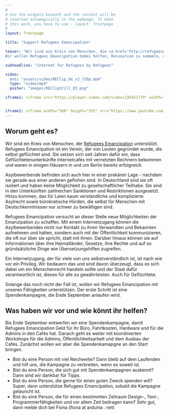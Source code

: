 ```yaml
---
#
# Use the widgets beneath and the content will be
# inserted automagically in the webpage. To make
# this work, you have to use › layout: frontpage
#
layout: frontpage

title: "Support Refugees Emancipation"

teaser: "Wir sind ein Kreis von Menschen, die <a href='http://refugeesemancipation.com'>Refugees Emancipation</a> unterstützen. RE setzt sich seit Jahren dafür ein, dass Geflüchtetenunterkünfte Internetcafés bekommen. Einige Cafés konnten RE schon aufbauen und dort den Bewohnenden die Möglichkeit geben, an Informationen zu gelangen und mit der Außenwelt zu kommunizieren.
Wir wollen Refugees Emancipation dabei helfen, Ressourcen zu sammeln, um das Projekt weiter auszubauen. Der erste Schritt ist eine Spendenkampagne, die Ende September starten wird."

subheadline: "Internet for Refugees by Refugees"

video:
  src: "assets/video/REClip_de_v2_720p.mp4"
  type: "video/mp4"
  poster: "images/REClipStill_03.png"

iframe1: <iframe src="https://player.vimeo.com/video/136421779" width="500" height="281" frameborder="0" webkitallowfullscreen mozallowfullscreen allowfullscreen></iframe> <p><a href="https://vimeo.com/136421779">Refugees Emancipation Teaser</a> from <a href="https://vimeo.com/resupport">Refugees Emancipation Support</a> on <a href="https://vimeo.com">Vimeo</a>.</p>


iframe2: <iframe width="560" height="315" src="https://www.youtube.com/embed/PAKnpS-1sGw" frameborder="0" allowfullscreen></iframe>
---
```


## Worum geht es?
Wir sind ein Kreis von Menschen, der [Refugees Emancipation](http://refugeesemancipation.com/) unterstützt. Refugees Emancipation ist ein Verein, der von Leuten gegründet wurde, die selbst geflüchtet sind. Sie setzen sich seit Jahren dafür ein, dass Geflüchtetenunterkünfte Internetcafés mit vernetzten Rechnern bekommen und waren in einigen Häusern in und um Berlin bereits erfolgreich.

Asylbewerbende befinden sich auch hier in einer prekären Lage - nachdem sie gerade aus einer anderen geflohen sind. In Deutschland sind sie oft isoliert und haben keine Möglichkeit zu gesellschaftlicher Teilhabe. Sie sind in den Unterkünften zahlreichen Sanktionen und Restriktionen ausgesetzt. Hinzu kommen, das für Laien kaum verständliche und komplizierte Asylrecht sowie bürokratische Hürden, die selbst für Menschen mit Deutschkenntnissen nur schwer zu bewältigen sind.

Refugees Emancipation versucht an dieser Stelle neue Möglichkeiten der Emanzipation zu schaffen. Mit einem Internetzugang können die Asylbewerbenden nicht nur Kontakt zu ihren Verwandten und Bekannten aufnehmen und halten, sondern auch mit der Öffentlichkeit kommunizieren, die oft nur über sie spricht, statt mit ihnen. Darüber hinaus können sie auf Informationen über ihre Heimatländer, Gesetze, ihre Rechte und auf so gründsätzliche Dinge wie Übersetzungshilfen zugreifen.

Ein Internetzugang, der für viele von uns selbstverständlich ist, ist nach wie vor ein Privileg. Wir bedauern das und sind davon überzeugt, dass es sich dabei um ein Menschenrecht handeln sollte und der Staat dafür verantwortlich ist, dieses für alle zu gewährleisten. Auch für Geflüchtete.

Solange das noch nicht der Fall ist, wollen wir Refugees Emancipation mit unseren Fähigkeiten unterstützen. Der erste Schritt ist eine Spendenkampagne, die Ende September anlaufen wird.


## Was haben wir vor und wie könnt ihr helfen?
Bis Ende September entwerfen wir eine Spendenkampagne, damit Refugees Emancipation Geld für ihr Büro, Fahrtkosten, Hardware und für die Admins in den Cafés hat. Danach geht es weiter mit koordinierten Workshops für die Admins, Öffentlichkeitsarbeit und dem Ausbau der Cafés. Zunächst wollen wir aber die Spendenkamapgne an den Start bringen.

* Bist du eine Person mit viel Reichweite? Dann bleib auf dem Laufenden und hilf uns, die Kampagne zu verbreiten, wenn es soweit ist.
* Bist du eine Person, die sich gut mit Spendenkampagnen auskennt? Dann sind wir dankbar für Tipps.
* Bist du eine Person, die gerne für einen guten Zweck spenden will? Super, dann unterstütze Refugees Emancipation, sobald die Kampagne gelauncht ist.
* Bist du eine Person, die für einen bestimmten Zeitraum Design-, Text-, Programmierfähigkeiten und vor allem Zeit beitragen kann? Sehr gut, dann melde dich bei Fiona (fiona at arduina . net)
